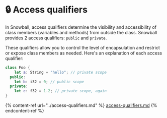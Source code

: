 # 🔒 Access qualifiers

In Snowball, access qualifiers determine the visibility and accessibility of class members (variables and methods) from outside the class. Snowball provides 2 access qualifiers: `public` and `private`.&#x20;

These qualifiers allow you to control the level of encapsulation and restrict or expose class members as needed. Here's an explanation of each access qualifier:

```swift
class Foo {
    let a: String = "hello"; // private scope
  public:
    let b: i32 = 0; // public scope
  private:
    let c: f32 = 1.2; // private scope, again
}
```

{% content-ref url="../access-qualifiers.md" %}
[access-qualifiers.md](../access-qualifiers.md)
{% endcontent-ref %}
